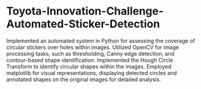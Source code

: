 # Toyota-Innovation-Challenge-Automated-Sticker-Detection
Implemented an automated system in Python for assessing the coverage of circular stickers over holes within images. Utilized OpenCV for image processing tasks, such as thresholding, Canny edge detection, and contour-based shape identification. Implemented the Hough Circle Transform to identify circular shapes within the images. Employed matplotlib for visual representations, displaying detected circles and annotated shapes on the original images for detailed analysis.
